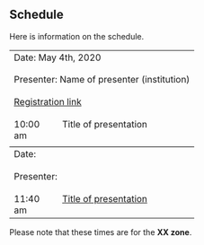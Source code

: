## Schedule

Here is information on the schedule.



<table width="100%" cellspacing="5" cellpadding="5">
<tr>
  <td colspan="4" height="40" valign="top" class="session">Date: May 4th, 2020</td>
</tr>
<tr>
  <td colspan="2" height="40" valign="top" class="chair">Presenter: Name of presenter (institution)</td>
</tr>
<tr>
  <td colspan="2" height="40" valign="top" class="registration"><a href="www.signmeup.com">Registration link</a></td>
</tr>
<tr>
  <td width="70" valign="top" class="time">10:00 am</td>
  <td height="30" valign="top" class="paper">Title of presentation</td>
</tr>

  <tr style="border-bottom:1px solid black">
    <td colspan="100%"></td>
  </tr>





<tr>
  <td colspan="2" height="40" valign="top" class="session">Date:</td>
</tr>
<tr>
  <td colspan="2" height="40" valign="top" class="chair">Presenter: </td>
</tr>
<tr>
  <td width="70" valign="top" class="time">11:40 am</td>
  <td height="30" valign="top" class="paper"><a href="pdfs/paper1.pdf">Title of presentation</a></td>
</tr>

</table>




Please note that these times are for the **XX zone**.
